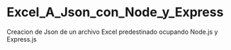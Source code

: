 # Excel_A_Json_con_Node_y_Express
Creacion de Json de un archivo Excel predestinado ocupando Node.js y Express.js
